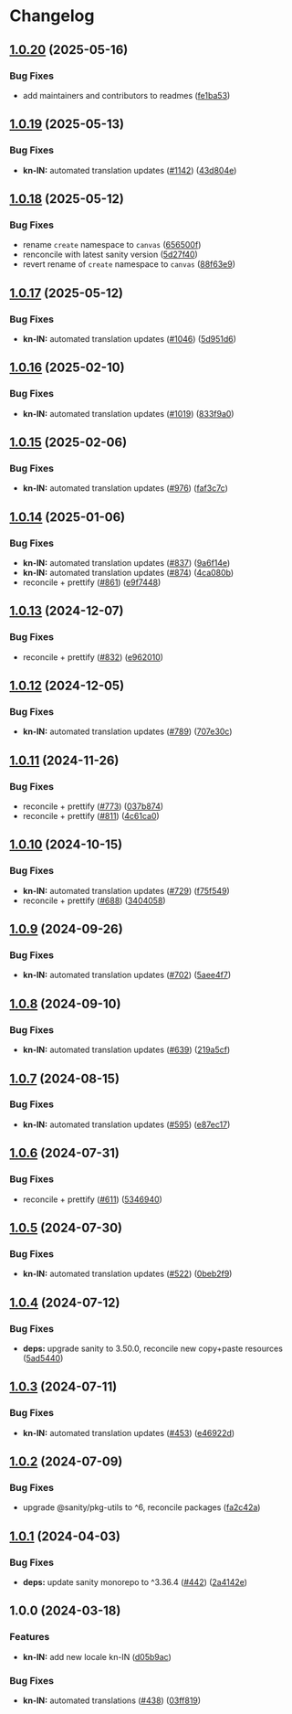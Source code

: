 # Changelog

## [1.0.20](https://github.com/sanity-io/locales/compare/locale-kn-in-v1.0.19...locale-kn-in-v1.0.20) (2025-05-16)


### Bug Fixes

* add maintainers and contributors to readmes ([fe1ba53](https://github.com/sanity-io/locales/commit/fe1ba5364624d8e0cd850403e63215e345d27060))

## [1.0.19](https://github.com/sanity-io/locales/compare/locale-kn-in-v1.0.18...locale-kn-in-v1.0.19) (2025-05-13)


### Bug Fixes

* **kn-IN:** automated translation updates ([#1142](https://github.com/sanity-io/locales/issues/1142)) ([43d804e](https://github.com/sanity-io/locales/commit/43d804e82a3758e1a1403b4da31efc3428e9f6a9))

## [1.0.18](https://github.com/sanity-io/locales/compare/locale-kn-in-v1.0.17...locale-kn-in-v1.0.18) (2025-05-12)


### Bug Fixes

* rename `create` namespace to `canvas` ([656500f](https://github.com/sanity-io/locales/commit/656500fc23153e0039c6ca1b57abc547a6450c87))
* renconcile with latest sanity version ([5d27f40](https://github.com/sanity-io/locales/commit/5d27f40fc012ffed3f70297332a16bbdf688534f))
* revert rename of `create` namespace to `canvas` ([88f63e9](https://github.com/sanity-io/locales/commit/88f63e9cac077059e6aac88f99ef00e6a09de669))

## [1.0.17](https://github.com/sanity-io/locales/compare/locale-kn-in-v1.0.16...locale-kn-in-v1.0.17) (2025-05-12)


### Bug Fixes

* **kn-IN:** automated translation updates ([#1046](https://github.com/sanity-io/locales/issues/1046)) ([5d951d6](https://github.com/sanity-io/locales/commit/5d951d68fd293c12b5550888d1f2257f7fde727c))

## [1.0.16](https://github.com/sanity-io/locales/compare/locale-kn-in-v1.0.15...locale-kn-in-v1.0.16) (2025-02-10)


### Bug Fixes

* **kn-IN:** automated translation updates ([#1019](https://github.com/sanity-io/locales/issues/1019)) ([833f9a0](https://github.com/sanity-io/locales/commit/833f9a09e15457c9df7ed1fcdf14a301149d1341))

## [1.0.15](https://github.com/sanity-io/locales/compare/locale-kn-in-v1.0.14...locale-kn-in-v1.0.15) (2025-02-06)


### Bug Fixes

* **kn-IN:** automated translation updates ([#976](https://github.com/sanity-io/locales/issues/976)) ([faf3c7c](https://github.com/sanity-io/locales/commit/faf3c7c261aa6e0c511cb08d0d909cef40fcbca0))

## [1.0.14](https://github.com/sanity-io/locales/compare/locale-kn-in-v1.0.13...locale-kn-in-v1.0.14) (2025-01-06)


### Bug Fixes

* **kn-IN:** automated translation updates ([#837](https://github.com/sanity-io/locales/issues/837)) ([9a6f14e](https://github.com/sanity-io/locales/commit/9a6f14e6df22d56b0ea6f336741870ce1657db93))
* **kn-IN:** automated translation updates ([#874](https://github.com/sanity-io/locales/issues/874)) ([4ca080b](https://github.com/sanity-io/locales/commit/4ca080bfe91e6ed258a59a63f5fb5d9c4258c5c4))
* reconcile + prettify ([#861](https://github.com/sanity-io/locales/issues/861)) ([e9f7448](https://github.com/sanity-io/locales/commit/e9f7448460b48fc803bd6604aada91630348ab95))

## [1.0.13](https://github.com/sanity-io/locales/compare/locale-kn-in-v1.0.12...locale-kn-in-v1.0.13) (2024-12-07)


### Bug Fixes

* reconcile + prettify ([#832](https://github.com/sanity-io/locales/issues/832)) ([e962010](https://github.com/sanity-io/locales/commit/e9620109a7ee1a0ad4eadeaebf8f3d05ee703747))

## [1.0.12](https://github.com/sanity-io/locales/compare/locale-kn-in-v1.0.11...locale-kn-in-v1.0.12) (2024-12-05)


### Bug Fixes

* **kn-IN:** automated translation updates ([#789](https://github.com/sanity-io/locales/issues/789)) ([707e30c](https://github.com/sanity-io/locales/commit/707e30ceaea9c7b874042dd8a96c2a37980d477a))

## [1.0.11](https://github.com/sanity-io/locales/compare/locale-kn-in-v1.0.10...locale-kn-in-v1.0.11) (2024-11-26)


### Bug Fixes

* reconcile + prettify ([#773](https://github.com/sanity-io/locales/issues/773)) ([037b874](https://github.com/sanity-io/locales/commit/037b8747ab096387a988bef3e632812f7217f53f))
* reconcile + prettify ([#811](https://github.com/sanity-io/locales/issues/811)) ([4c61ca0](https://github.com/sanity-io/locales/commit/4c61ca096c2fd158aefd895681bb0b7c2a634234))

## [1.0.10](https://github.com/sanity-io/locales/compare/locale-kn-in-v1.0.9...locale-kn-in-v1.0.10) (2024-10-15)


### Bug Fixes

* **kn-IN:** automated translation updates ([#729](https://github.com/sanity-io/locales/issues/729)) ([f75f549](https://github.com/sanity-io/locales/commit/f75f549bbc8466c334b5398113a0d4044f775455))
* reconcile + prettify ([#688](https://github.com/sanity-io/locales/issues/688)) ([3404058](https://github.com/sanity-io/locales/commit/3404058c7a55c2163d680d84953f7ac5defb2066))

## [1.0.9](https://github.com/sanity-io/locales/compare/locale-kn-in-v1.0.8...locale-kn-in-v1.0.9) (2024-09-26)


### Bug Fixes

* **kn-IN:** automated translation updates ([#702](https://github.com/sanity-io/locales/issues/702)) ([5aee4f7](https://github.com/sanity-io/locales/commit/5aee4f715dc32d3b43d59f1cbebe8661ee244c0b))

## [1.0.8](https://github.com/sanity-io/locales/compare/locale-kn-in-v1.0.7...locale-kn-in-v1.0.8) (2024-09-10)


### Bug Fixes

* **kn-IN:** automated translation updates ([#639](https://github.com/sanity-io/locales/issues/639)) ([219a5cf](https://github.com/sanity-io/locales/commit/219a5cfd885a531c86b3bbb70ef1e64c13362127))

## [1.0.7](https://github.com/sanity-io/locales/compare/locale-kn-in-v1.0.6...locale-kn-in-v1.0.7) (2024-08-15)


### Bug Fixes

* **kn-IN:** automated translation updates ([#595](https://github.com/sanity-io/locales/issues/595)) ([e87ec17](https://github.com/sanity-io/locales/commit/e87ec1717a41ec2034e18cefda203721c4c7efed))

## [1.0.6](https://github.com/sanity-io/locales/compare/locale-kn-in-v1.0.5...locale-kn-in-v1.0.6) (2024-07-31)


### Bug Fixes

* reconcile + prettify ([#611](https://github.com/sanity-io/locales/issues/611)) ([5346940](https://github.com/sanity-io/locales/commit/534694059e674d5150f7f484fd79411b0f5b74a2))

## [1.0.5](https://github.com/sanity-io/locales/compare/locale-kn-in-v1.0.4...locale-kn-in-v1.0.5) (2024-07-30)


### Bug Fixes

* **kn-IN:** automated translation updates ([#522](https://github.com/sanity-io/locales/issues/522)) ([0beb2f9](https://github.com/sanity-io/locales/commit/0beb2f9c5d2b4c29c723e1d8c573cd3597c72084))

## [1.0.4](https://github.com/sanity-io/locales/compare/locale-kn-in-v1.0.3...locale-kn-in-v1.0.4) (2024-07-12)


### Bug Fixes

* **deps:** upgrade sanity to 3.50.0, reconcile new copy+paste resources ([5ad5440](https://github.com/sanity-io/locales/commit/5ad5440692ba75d76b5de468a5ed5cdfd01de995))

## [1.0.3](https://github.com/sanity-io/locales/compare/locale-kn-in-v1.0.2...locale-kn-in-v1.0.3) (2024-07-11)


### Bug Fixes

* **kn-IN:** automated translation updates ([#453](https://github.com/sanity-io/locales/issues/453)) ([e46922d](https://github.com/sanity-io/locales/commit/e46922dd1807e34347398775721c688d2a60cbad))

## [1.0.2](https://github.com/sanity-io/locales/compare/locale-kn-in-v1.0.1...locale-kn-in-v1.0.2) (2024-07-09)


### Bug Fixes

* upgrade @sanity/pkg-utils to ^6, reconcile packages ([fa2c42a](https://github.com/sanity-io/locales/commit/fa2c42a0e8550ead90dcc61fe1abcecdacf8fd20))

## [1.0.1](https://github.com/sanity-io/locales/compare/locale-kn-in-v1.0.0...locale-kn-in-v1.0.1) (2024-04-03)


### Bug Fixes

* **deps:** update sanity monorepo to ^3.36.4 ([#442](https://github.com/sanity-io/locales/issues/442)) ([2a4142e](https://github.com/sanity-io/locales/commit/2a4142e6e50eb5992b3432169cd71676c353276f))

## 1.0.0 (2024-03-18)


### Features

* **kn-IN:** add new locale kn-IN ([d05b9ac](https://github.com/sanity-io/locales/commit/d05b9ac69c880094f6de769fb0ea6dc22e0ab1e6))


### Bug Fixes

* **kn-IN:** automated translations ([#438](https://github.com/sanity-io/locales/issues/438)) ([03ff819](https://github.com/sanity-io/locales/commit/03ff819758934a0a869862262d76d98c4f2cca08))

